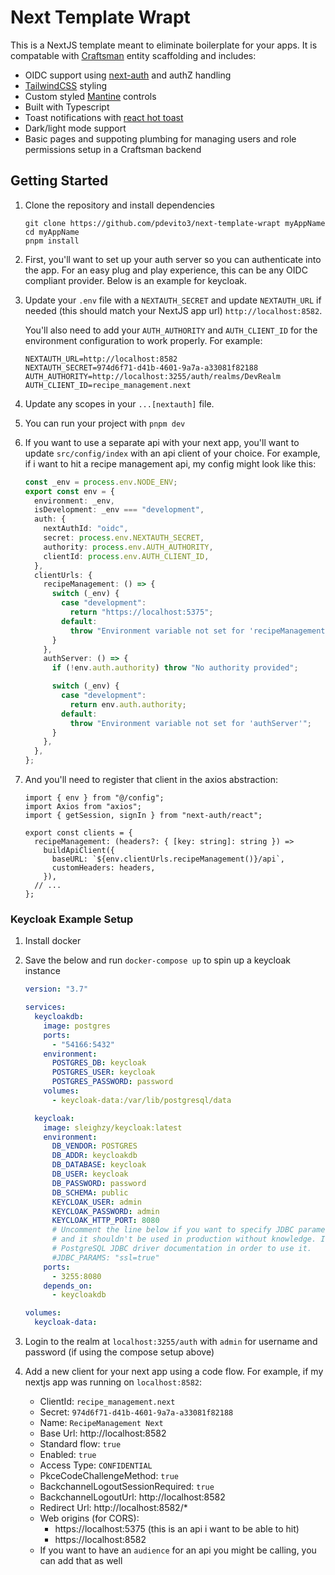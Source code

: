 # Next Template Wrapt

This is a NextJS template meant to eliminate boilerplate for your apps. It is compatable with [Craftsman](https://github.com/pdevito3/craftsman) entity scaffolding and includes:

- OIDC support using [next-auth](https://next-auth.js.org/) and authZ handling
- [TailwindCSS](https://tailwindcss.com/) styling
- Custom styled [Mantine](https://mantine.dev/) controls
- Built with Typescript
- Toast notifications with [react hot toast](https://react-hot-toast.com/)
- Dark/light mode support
- Basic pages and suppoting plumbing for managing users and role permissions setup in a Craftsman backend

## Getting Started

1. Clone the repository and install dependencies

   ```shell
   git clone https://github.com/pdevito3/next-template-wrapt myAppName
   cd myAppName
   pnpm install
   ```

2. First, you'll want to set up your auth server so you can authenticate into the app. For an easy plug and play experience, this can be any OIDC compliant provider. Below is an example for keycloak.

3. Update your `.env` file with a `NEXTAUTH_SECRET` and update `NEXTAUTH_URL` if needed (this should match your NextJS app url) `http://localhost:8582`.

   You'll also need to add your `AUTH_AUTHORITY` and `AUTH_CLIENT_ID` for the environment configuration to work properly. For example:

   ```env
   NEXTAUTH_URL=http://localhost:8582
   NEXTAUTH_SECRET=974d6f71-d41b-4601-9a7a-a33081f82188
   AUTH_AUTHORITY=http://localhost:3255/auth/realms/DevRealm
   AUTH_CLIENT_ID=recipe_management.next
   ```

4. Update any scopes in your `...[nextauth]` file.
5. You can run your project with `pnpm dev`
6. If you want to use a separate api with your next app, you'll want to update `src/config/index` with an api client of your choice. For example, if i want to hit a recipe management api, my config might look like this:

   ```ts
   const _env = process.env.NODE_ENV;
   export const env = {
     environment: _env,
     isDevelopment: _env === "development",
     auth: {
       nextAuthId: "oidc",
       secret: process.env.NEXTAUTH_SECRET,
       authority: process.env.AUTH_AUTHORITY,
       clientId: process.env.AUTH_CLIENT_ID,
     },
     clientUrls: {
       recipeManagement: () => {
         switch (_env) {
           case "development":
             return "https://localhost:5375";
           default:
             throw "Environment variable not set for 'recipeManagement'";
         }
       },
       authServer: () => {
         if (!env.auth.authority) throw "No authority provided";

         switch (_env) {
           case "development":
             return env.auth.authority;
           default:
             throw "Environment variable not set for 'authServer'";
         }
       },
     },
   };
   ```

6. And you'll need to register that client in the axios abstraction:

   ```tsx
   import { env } from "@/config";
   import Axios from "axios";
   import { getSession, signIn } from "next-auth/react";

   export const clients = {
     recipeManagement: (headers?: { [key: string]: string }) =>
       buildApiClient({
         baseURL: `${env.clientUrls.recipeManagement()}/api`,
         customHeaders: headers,
       }),
     // ...
   };
   ```


### Keycloak Example Setup

1. Install docker

2. Save the below and run `docker-compose up` to spin up a keycloak instance

   ```yaml
   version: "3.7"

   services:
     keycloakdb:
       image: postgres
       ports:
         - "54166:5432"
       environment:
         POSTGRES_DB: keycloak
         POSTGRES_USER: keycloak
         POSTGRES_PASSWORD: password
       volumes:
         - keycloak-data:/var/lib/postgresql/data

     keycloak:
       image: sleighzy/keycloak:latest
       environment:
         DB_VENDOR: POSTGRES
         DB_ADDR: keycloakdb
         DB_DATABASE: keycloak
         DB_USER: keycloak
         DB_PASSWORD: password
         DB_SCHEMA: public
         KEYCLOAK_USER: admin
         KEYCLOAK_PASSWORD: admin
         KEYCLOAK_HTTP_PORT: 8080
         # Uncomment the line below if you want to specify JDBC parameters. The parameter below is just an example,
         # and it shouldn't be used in production without knowledge. It is highly recommended that you read the
         # PostgreSQL JDBC driver documentation in order to use it.
         #JDBC_PARAMS: "ssl=true"
       ports:
         - 3255:8080
       depends_on:
         - keycloakdb

   volumes:
     keycloak-data:
   ```

3. Login to the realm at `localhost:3255/auth` with `admin` for username and password (if using the compose setup above)

4. Add a new client for your next app using a code flow. For example, if my nextjs app was running on `localhost:8582`:

   - ClientId: `recipe_management.next`
   - Secret: `974d6f71-d41b-4601-9a7a-a33081f82188`
   - Name: `RecipeManagement Next`
   - Base Url: http://localhost:8582
   - Standard flow: `true`
   - Enabled: `true`
   - Access Type: `CONFIDENTIAL`
   - PkceCodeChallengeMethod: `true`
   - BackchannelLogoutSessionRequired: `true`
   - BackchannelLogoutUrl: http://localhost:8582
   - Redirect Url: http://localhost:8582/\*
   - Web origins (for CORS):
     - https://localhost:5375 (this is an api i want to be able to hit)
     - https://localhost:8582
   - If you want to have an `audience` for an api you might be calling, you can add that as well
